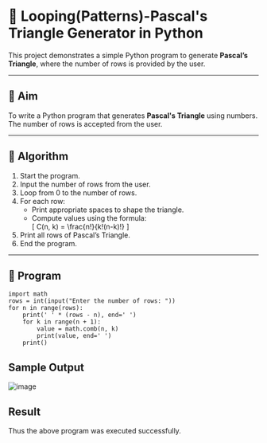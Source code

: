 # 🔺 Looping(Patterns)-Pascal's Triangle Generator in Python

This project demonstrates a simple Python program to generate **Pascal’s Triangle**, where the number of rows is provided by the user.

---

## 🎯 Aim

To write a Python program that generates **Pascal's Triangle** using numbers. The number of rows is accepted from the user.

---

## 🧠 Algorithm

1. Start the program.
2. Input the number of rows from the user.
3. Loop from 0 to the number of rows.
4. For each row:
   - Print appropriate spaces to shape the triangle.
   - Compute values using the formula:  
     \[
     C(n, k) = \frac{n!}{k!(n-k)!}
     \]
5. Print all rows of Pascal’s Triangle.
6. End the program.

---

## 🧪 Program
```
import math
rows = int(input("Enter the number of rows: "))
for n in range(rows):
    print(' ' * (rows - n), end=' ')
    for k in range(n + 1):
        value = math.comb(n, k)
        print(value, end=' ')
    print()

```
## Sample Output
![image](https://github.com/user-attachments/assets/913819b0-8b50-4e64-9344-22600577e79f)

## Result
Thus the above program was executed successfully.

